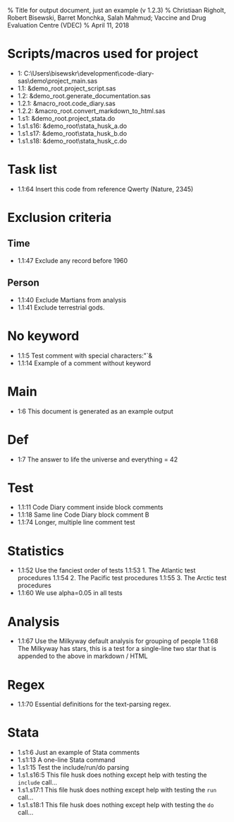 % Title for output document, just an example (v 1.2.3)
% Christiaan Righolt, Robert Bisewski, Barret Monchka, Salah Mahmud; Vaccine and Drug Evaluation Centre (VDEC)
% April 11, 2018

# Scripts/macros used for project
* 1: C:\Users\bisewskr\development\code-diary-sas\demo\project_main.sas
* 1.1: &demo_root.project_script.sas
* 1.2: &demo_root.generate_documentation.sas
* 1.2.1: &macro_root.code_diary.sas
* 1.2.2: &macro_root.convert_markdown_to_html.sas
* 1.s1: &demo_root.project_stata.do
* 1.s1.s16: &demo_root\stata_husk_a.do
* 1.s1.s17: &demo_root\stata_husk_b.do
* 1.s1.s18: &demo_root\stata_husk_c.do

# Task list
* 1.1:64 Insert this code from reference Qwerty (Nature, 2345)

# Exclusion criteria

## Time
* 1.1:47 Exclude any record before 1960

## Person
* 1.1:40 Exclude Martians from analysis
* 1.1:41 Exclude terrestrial gods.

# No keyword
* 1.1:5 Test comment with special characters:"`&
* 1.1:14 Example of a comment without keyword

# Main
* 1:6 This document is generated as an example output

# Def
* 1:7 The answer to life the universe and everything = 42

# Test
* 1.1:11 Code Diary comment inside block comments
* 1.1:18 Same line Code Diary block comment B
* 1.1:74 Longer, multiple line comment test

# Statistics
* 1.1:52 Use the fanciest order of tests
  1.1:53 1. The Atlantic test procedures
  1.1:54 2. The Pacific test procedures
  1.1:55 3. The Arctic test procedures
* 1.1:60 We use alpha=0.05 in all tests

# Analysis
* 1.1:67 Use the Milkyway default analysis for grouping of people
  1.1:68 The Milkyway has stars, this is a test for a single-line two star that is appended to the above in markdown / HTML

# Regex
* 1.1:70 Essential definitions for the text-parsing regex.

# Stata
* 1.s1:6 Just an example of Stata comments
* 1.s1:13 A one-line Stata command
* 1.s1:15 Test the include/run/do parsing
* 1.s1.s16:5 This file husk does nothing except help with testing the `include` call...
* 1.s1.s17:1 This file husk does nothing except help with testing the `run` call...
* 1.s1.s18:1 This file husk does nothing except help with testing the `do` call...

